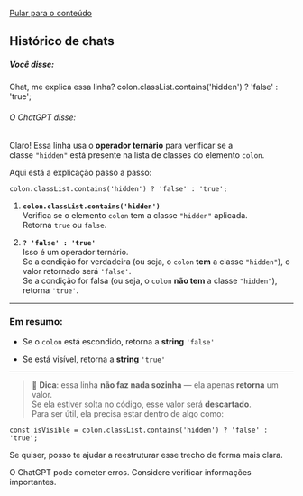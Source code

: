 
[Pular para o conteúdo](https://chatgpt.com/g/g-p-681c6cafb5fc8191ad2db202ea68233c-pomas/c/686fcd53-6e64-800e-8466-78195dd6e327#main)

## Histórico de chats

##### Você disse:

Chat, me explica essa linha? colon.classList.contains('hidden') ? 'false' : 'true';

###### O ChatGPT disse:

Claro! Essa linha usa o **operador ternário** para verificar se a classe `"hidden"` está presente na lista de classes do elemento `colon`.

Aqui está a explicação passo a passo:

`colon.classList.contains('hidden') ? 'false' : 'true';`

1. **`colon.classList.contains('hidden')`**  
    Verifica se o elemento `colon` tem a classe `"hidden"` aplicada.  
    Retorna `true` ou `false`.
    
2. **`? 'false' : 'true'`**  
    Isso é um operador ternário.  
    Se a condição for verdadeira (ou seja, o `colon` **tem** a classe `"hidden"`), o valor retornado será `'false'`.  
    Se a condição for falsa (ou seja, o `colon` **não tem** a classe `"hidden"`), retorna `'true'`.
    

---

### Em resumo:

- Se o `colon` está escondido, retorna a **string** `'false'`
    
- Se está visível, retorna a **string** `'true'`
    

---

> 🔎 **Dica**: essa linha **não faz nada sozinha** — ela apenas **retorna** um valor.  
> Se ela estiver solta no código, esse valor será **descartado**.  
> Para ser útil, ela precisa estar dentro de algo como:

`const isVisible = colon.classList.contains('hidden') ? 'false' : 'true';`

Se quiser, posso te ajudar a reestruturar esse trecho de forma mais clara.

O ChatGPT pode cometer erros. Considere verificar informações importantes.